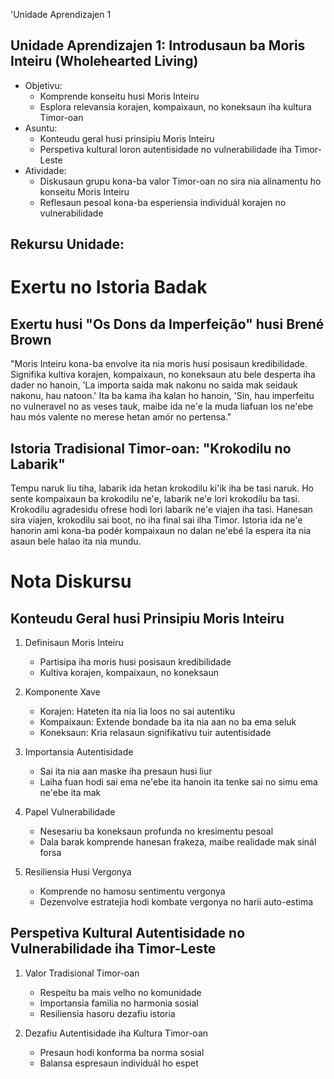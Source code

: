 'Unidade Aprendizajen 1

## Unidade Aprendizajen 1: Introdusaun ba Moris Inteiru (Wholehearted Living)
- Objetivu:
  * Komprende konseitu husi Moris Inteiru
  * Esplora relevansia korajen, kompaixaun, no koneksaun iha kultura Timor-oan
- Asuntu:
  * Konteudu geral husi prinsipiu Moris Inteiru
  * Perspetiva kultural loron autentisidade no vulnerabilidade iha Timor-Leste
- Atividade:
  * Diskusaun grupu kona-ba valor Timor-oan no sira nia alinamentu ho konseitu Moris Inteiru
  * Reflesaun pesoal kona-ba esperiensia individuál korajen no vulnerabilidade

## Rekursu Unidade:

# Exertu no Istoria Badak

## Exertu husi "Os Dons da Imperfeição" husi Brené Brown

"Moris Inteiru kona-ba envolve ita nia moris husi posisaun kredibilidade. Signifika kultiva korajen, kompaixaun, no koneksaun atu bele desperta iha dader no hanoin, 'La importa saida mak nakonu no saida mak seidauk nakonu, hau natoon.' Ita ba kama iha kalan ho hanoin, 'Sin, hau imperfeitu no vulneravel no as veses tauk, maibe ida ne'e la muda liafuan los ne'ebe hau mós valente no merese hetan amór no pertensa."

## Istoria Tradisional Timor-oan: "Krokodilu no Labarik"

Tempu naruk liu tiha, labarik ida hetan krokodilu ki'ik iha be tasi naruk. Ho sente kompaixaun ba krokodilu ne'e, labarik ne'e lori krokodilu ba tasi. Krokodilu agradesidu ofrese hodi lori labarik ne'e viajen iha tasi. Hanesan sira viajen, krokodilu sai boot, no iha final sai ilha Timor. Istoria ida ne'e hanorin ami kona-ba podér kompaixaun no dalan ne'ebé la espera ita nia asaun bele halao ita nia mundu.

# Nota Diskursu

## Konteudu Geral husi Prinsipiu Moris Inteiru

1. Definisaun Moris Inteiru
   - Partisipa iha moris husi posisaun kredibilidade
   - Kultiva korajen, kompaixaun, no koneksaun

2. Komponente Xave
   - Korajen: Hateten ita nia lia loos no sai autentiku
   - Kompaixaun: Extende bondade ba ita nia aan no ba ema seluk
   - Koneksaun: Kria relasaun signifikativu tuir autentisidade

3. Importansia Autentisidade
   - Sai ita nia aan maske iha presaun husi liur
   - Laiha fuan hodi sai ema ne'ebe ita hanoin ita tenke sai no simu ema ne'ebe ita mak

4. Papel Vulnerabilidade
   - Nesesariu ba koneksaun profunda no kresimentu pesoal
   - Dala barak komprende hanesan frakeza, maibe realidade mak sinál forsa

5. Resiliensia Husi Vergonya
   - Komprende no hamosu sentimentu vergonya
   - Dezenvolve estratejia hodi kombate vergonya no harii auto-estima

## Perspetiva Kultural Autentisidade no Vulnerabilidade iha Timor-Leste

1. Valor Tradisional Timor-oan
   - Respeitu ba mais velho no komunidade
   - Importansia familia no harmonia sosial
   - Resiliensia hasoru dezafiu istoria

2. Dezafiu Autentisidade iha Kultura Timor-oan
   - Presaun hodi konforma ba norma sosial
   - Balansa espresaun individuál ho espet